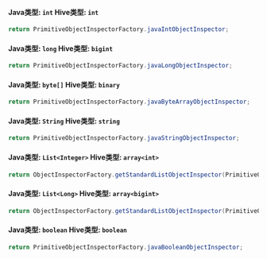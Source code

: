 #### Java类型: `int` Hive类型: `int`
```java
return PrimitiveObjectInspectorFactory.javaIntObjectInspector;
```
#### Java类型: `long` Hive类型: `bigint`
```java
return PrimitiveObjectInspectorFactory.javaLongObjectInspector;
```
#### Java类型: `byte[]` Hive类型: `binary`
```java
return PrimitiveObjectInspectorFactory.javaByteArrayObjectInspector;
```
#### Java类型: `String` Hive类型: `string`
```java
return PrimitiveObjectInspectorFactory.javaStringObjectInspector;
```
#### Java类型: `List<Integer>` Hive类型: `array<int>`
```java
return ObjectInspectorFactory.getStandardListObjectInspector(PrimitiveObjectInspectorFactory.javaIntObjectInspector);
```
#### Java类型: `List<Long>` Hive类型: `array<bigint>`
```java
return ObjectInspectorFactory.getStandardListObjectInspector(PrimitiveObjectInspectorFactory.javaLongObjectInspector);
```
#### Java类型: `boolean` Hive类型: `boolean`
```java
return PrimitiveObjectInspectorFactory.javaBooleanObjectInspector;
```